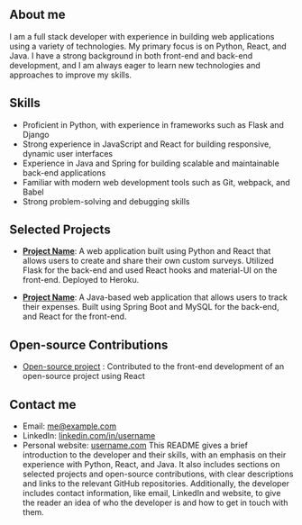 ## About me
I am a full stack developer with experience in building web applications using a variety of technologies. My primary focus is on Python, React, and Java. I have a strong background in both front-end and back-end development, and I am always eager to learn new technologies and approaches to improve my skills.
## Skills
- Proficient in Python, with experience in frameworks such as Flask and Django
- Strong experience in JavaScript and React for building responsive, dynamic user interfaces
- Experience in Java and Spring for building scalable and maintainable back-end applications
- Familiar with modern web development tools such as Git, webpack, and Babel
- Strong problem-solving and debugging skills
## Selected Projects

- **[Project Name](https://github.com/username/project)**: A web application built using Python and React that allows users to create and share their own custom surveys. Utilized Flask for the back-end and used React hooks and material-UI on the front-end. Deployed to Heroku.

- **[Project Name](https://github.com/username/project)**: A Java-based web application that allows users to track their expenses. Built using Spring Boot and MySQL for the back-end, and React for the front-end.

## Open-source Contributions
- [Open-source project](https://github.com/org/project) : Contributed to the front-end development of an open-source project using React

## Contact me
- Email: me@example.com
- LinkedIn: [linkedin.com/in/username](https://www.linkedin.com/in/username)
- Personal website: [username.com](https://username.com)
This README gives a brief introduction to the developer and their skills, with an emphasis on their experience with Python, React, and Java. It also includes sections on selected projects and open-source contributions, with clear descriptions and links to the relevant GitHub repositories. Additionally, the developer includes contact information, like email, LinkedIn and website, to give the reader an idea of who the developer is and how to get in touch with them.






